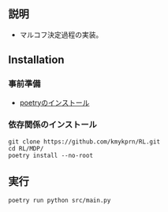 ## 説明
- マルコフ決定過程の実装。

## Installation
### 事前準備
- [poetryのインストール](https://python-poetry.org/docs/)


### 依存関係のインストール
```
git clone https://github.com/kmykprn/RL.git
cd RL/MDP/
poetry install --no-root
```

## 実行
```
poetry run python src/main.py
```